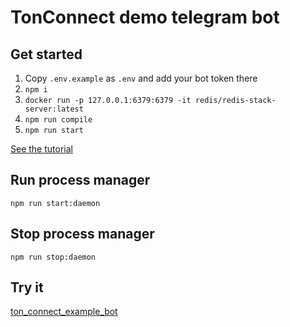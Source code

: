 # TonConnect demo telegram bot

## Get started
1. Copy `.env.example` as `.env` and add your bot token there
2. `npm i`
3. `docker run -p 127.0.0.1:6379:6379 -it redis/redis-stack-server:latest`
4. `npm run compile`
5. `npm run start`

[See the tutorial](https://docs.ton.org/develop/dapps/ton-connect/tg-bot-integration)

## Run process manager
`npm run start:daemon`

## Stop process manager
`npm run stop:daemon`


## Try it
[ton_connect_example_bot](https://t.me/ton_connect_example_bot)
